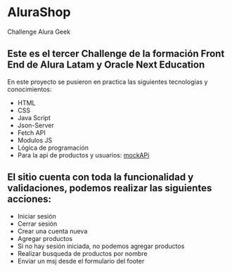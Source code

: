 # AluraShop
Challenge Alura Geek

## Este es el tercer Challenge de la formación Front End de Alura Latam y Oracle Next Education

En este proyecto se pusieron en practica las siguientes tecnologías y conocimientos:

* HTML
* CSS
* Java Script
* Json-Server
* Fetch API
* Modulos JS
* Lógica de programación
* Para la api de productos y usuarios: [mockAPi](mockapi.io)


## El sitio cuenta con toda la funcionalidad y validaciones, podemos realizar las siguientes acciones:

* Iniciar sesión
* Cerrar sesión
* Crear una cuenta nueva
* Agregar productos 
* Si no hay sesión iniciada, no podemos agregar productos
* Realizar busqueda de productos por nombre
* Enviar un msj desde el formulario del footer
